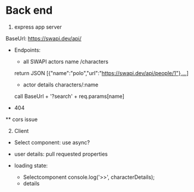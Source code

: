 # Back end

1. express app server

BaseUrl: https://swapi.dev/api/
- Endpoints:
	- all SWAPI actors name
	/characters
	
	
	return JSON [{"name":"polo","url":"https://swapi.dev/api/people/1"},...]

	
	- actor details
	characters/:name

	call BaseUrl + '?search' + req.params[name]

- 404

** cors issue

2. Client

- Select component: use async?
- user details:
	pull requested properties

- loading state:
	- Selectcomponent
  console.log('>>', characterDetails);
	- details
